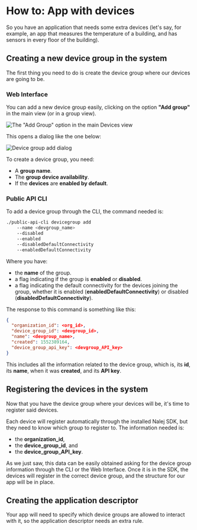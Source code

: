 # How to: App with devices

So you have an application that needs some extra devices (let's say, for example, an app that measures the temperature of a building, and has sensors in every floor of the building). 

## Creating a new device group in the system

The first thing you need to do is create the device group where our devices are going to be.

### Web Interface

You can add a new device group easily, clicking on the option **"Add group"** in the main view (or in a group view).

![The "Add Group" option in the main Devices view](/Users/svillanueva/nalej_docs/docs/.gitbook/assets/dev_add_devgroup_prev.png)

This opens a dialog like the one below:

![Device group add dialog](/Users/svillanueva/nalej_docs/docs/.gitbook/assets/dev_add_devgroup.png)

To create a device group, you need:

- A **group name**.
- The **group device availability**.
- If the **devices** are **enabled by default**.

### Public API CLI

To add a device group through the CLI, the command needed is:

```bash
./public-api-cli devicegroup add
	--name <devgroup_name>
	--disabled
	--enabled
	--disabledDefaultConnectivity
	--enabledDefaultConnectivity
```

Where you have:

- the **name** of the group.
- a flag indicating if the group is **enabled** or **disabled**.
- a flag indicating the default connectivity for the devices joining the group, whether it is enabled (**enabledDefaultConnectivity**) or disabled (**disabledDefaultConnectivity**).

The response to this command is something like this:

```json
{
  "organization_id": <org_id>,
  "device_group_id": <devgroup_id>,
  "name": <devgroup_name>,
  "created": 1552389164,
  "device_group_api_key": <devgroup_API_key>
}
```

This includes all the information related to the device group, which is, its **id**, its **name**, when it was **created**, and its **API key**.

## Registering the devices in the system

Now that you have the device group where your devices will be, it's time to register said devices.

Each device will register automatically through the installed Nalej SDK, but they need to know which group to register to. The information needed is:

- the **organization_id**,
- the **device_group_id**, and
- the **device_group_API_key**.

As we just saw, this data can be easily obtained asking for the device group information through the CLI or the Web Interface. Once it is in the SDK, the devices will register in the correct device group, and the structure for our app will be in place.

## Creating the application descriptor

Your app will need to specify which device groups are allowed to interact with it, so the application descriptor needs an extra rule.

